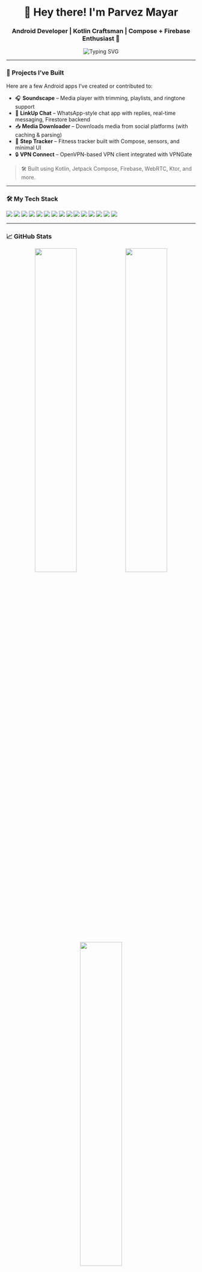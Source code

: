 <!-- Profile Header -->
<h1 align="center">👋 Hey there! I'm Parvez Mayar</h1>
<h3 align="center">Android Developer | Kotlin Craftsman | Compose + Firebase Enthusiast 🚀</h3>

<p align="center">
  <img src="https://readme-typing-svg.demolab.com?font=Fira+Code&size=22&pause=1000&color=00F58A&center=true&width=450&lines=Building+next-gen+Android+apps;Loving+clean+architecture+%26+UI;Kotlin+%2B+Compose+for+life!" alt="Typing SVG" />
</p>

---

### 💼 Projects I’ve Built

Here are a few Android apps I’ve created or contributed to:

- 🎧 **Soundscape** – Media player with trimming, playlists, and ringtone support  
- 💬 **LinkUp Chat** – WhatsApp-style chat app with replies, real-time messaging, Firestore backend  
- 📥 **Media Downloader** – Downloads media from social platforms (with caching & parsing)  
- 🏃 **Step Tracker** – Fitness tracker built with Compose, sensors, and minimal UI  
- 🔒 **VPN Connect** – OpenVPN-based VPN client integrated with VPNGate

> 🛠 Built using Kotlin, Jetpack Compose, Firebase, WebRTC, Ktor, and more.

---

### 🛠 My Tech Stack

<p align="left">
  <!-- Core -->
  <img src="https://img.shields.io/badge/Kotlin-7F52FF?style=for-the-badge&logo=kotlin&logoColor=white"/>
  <img src="https://img.shields.io/badge/Jetpack%20Compose-34A853?style=for-the-badge&logo=android&logoColor=white"/>
  <img src="https://img.shields.io/badge/XML%20Layouts-3B5998?style=for-the-badge&logo=android&logoColor=white"/>
  
  <!-- Architecture -->
  <img src="https://img.shields.io/badge/MVVM-00695C?style=for-the-badge&logo=architecture&logoColor=white"/>
  <img src="https://img.shields.io/badge/Hilt-D32F2F?style=for-the-badge&logo=dagger&logoColor=white"/>
  <img src="https://img.shields.io/badge/Room-1976D2?style=for-the-badge&logo=sqlite&logoColor=white"/>
  <img src="https://img.shields.io/badge/DataStore-616161?style=for-the-badge&logo=android&logoColor=white"/>

  <!-- Async -->
  <img src="https://img.shields.io/badge/Coroutines-009688?style=for-the-badge&logo=kotlin&logoColor=white"/>
  <img src="https://img.shields.io/badge/Flow-StateFlow-00796B?style=for-the-badge&logo=kotlin&logoColor=white"/>
  
  <!-- Backend & APIs -->
  <img src="https://img.shields.io/badge/Ktor-000000?style=for-the-badge&logo=ktor&logoColor=white"/>
  <img src="https://img.shields.io/badge/REST%20APIs-FF5722?style=for-the-badge&logo=api&logoColor=white"/>
  <img src="https://img.shields.io/badge/Firebase-FFCA28?style=for-the-badge&logo=firebase&logoColor=black"/>
  
  <!-- Media & Network -->
  <img src="https://img.shields.io/badge/ExoPlayer-1B1F23?style=for-the-badge&logo=android&logoColor=white"/>
  <img src="https://img.shields.io/badge/WebRTC-3333FF?style=for-the-badge&logo=webrtc&logoColor=white"/>
  <img src="https://img.shields.io/badge/OpenVPN-0082C9?style=for-the-badge&logo=openvpn&logoColor=white"/>
</p>

---

### 📈 GitHub Stats

<p align="center">
  <img src="https://github-readme-stats.vercel.app/api?username=TheJetpackMaster&show_icons=true&include_all_commits=true&count_private=true&theme=tokyonight" width="47%" />
  <img src="https://github-readme-streak-stats.herokuapp.com/?user=TheJetpackMaster&theme=tokyonight" width="47%" />
</p>

<p align="center">
  <img src="https://github-readme-stats.vercel.app/api/top-langs/?username=TheJetpackMaster&layout=compact&theme=tokyonight&langs_count=6" width="47%" />
</p>

> 📊 **Note**: Includes private contributions where permitted. Total contributions for this year: **[Replace with number from GitHub profile]**

---

### 🗓️ GitHub Contribution Activity (Yearly)

<!-- Replaced with a working chart -->
<p align="center">
  <img src="https://github-profile-summary-cards.vercel.app/api/cards/profile-details?username=TheJetpackMaster&theme=tokyonight" />
</p>

---

### 🌍 Let’s Connect

<p align="left">
  <a href="https://github.com/TheJetpackMaster"><img src="https://img.shields.io/badge/GitHub-181717?style=for-the-badge&logo=github&logoColor=white"/></a>
  <a href="https://linkedin.com/in/YOUR_LINKEDIN"><img src="https://img.shields.io/badge/LinkedIn-0077B5?style=for-the-badge&logo=linkedin&logoColor=white"/></a>
  <a href="mailto:your.email@example.com"><img src="https://img.shields.io/badge/Gmail-EA4335?style=for-the-badge&logo=gmail&logoColor=white"/></a>
  <a href="https://twitter.com/YOUR_TWITTER"><img src="https://img.shields.io/badge/Twitter-1DA1F2?style=for-the-badge&logo=twitter&logoColor=white"/></a>
  <a href="https://medium.com/@YOUR_MEDIUM"><img src="https://img.shields.io/badge/Medium-12100E?style=for-the-badge&logo=medium&logoColor=white"/></a>
  <a href="https://youtube.com/@YOUR_CHANNEL"><img src="https://img.shields.io/badge/YouTube-FF0000?style=for-the-badge&logo=youtube&logoColor=white"/></a>
  <a href="https://yourwebsite.com"><img src="https://img.shields.io/badge/Portfolio-00C853?style=for-the-badge&logo=vercel&logoColor=white"/></a>
</p>

---

<p align="center">
  🚀 Thanks for stopping by! Let's build something amazing together.
</p>
